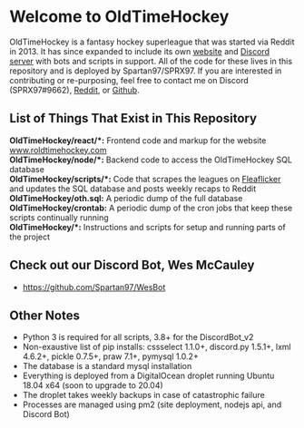 # Welcome to OldTimeHockey
OldTimeHockey is a fantasy hockey superleague that was started via Reddit in 2013. It has since expanded to include its own [website](www.roldtimehockey.com) and [Discord server](https://discord.gg/47KRYxA) with bots and scripts in support. All of the code for these lives in this repository and is deployed by Spartan97/SPRX97. If you are interested in contributing or re-purposing, feel free to contact me on Discord (SPRX97#9662), [Reddit](www.reddit.com/u/sprx97), or [Github](www.github.com/Spartan97).

## List of Things That Exist in This Repository
**OldTimeHockey/react/&ast;:** Frontend code and markup for the website www.roldtimehockey.com  
**OldTimeHockey/node/&ast;:** Backend code to access the OldTimeHockey SQL database   
**OldTimeHockey/scripts/&ast;:** Code that scrapes the leagues on [Fleaflicker](www.fleaflicker.com/nhl) and updates the SQL database and posts weekly recaps to Reddit  
**OldTimeHockey/oth.sql:** A periodic dump of the full database  
**OldTimeHockey/crontab:** A periodic dump of the cron jobs that keep these scripts continually running  
**OldTimeHockey/*:** Instructions and scripts for setup and running parts of the project  

## Check out our Discord Bot, Wes McCauley
- https://github.com/Spartan97/WesBot

## Other Notes
- Python 3 is required for all scripts, 3.8+ for the DiscordBot_v2
- Non-exaustive list of pip installs: cssselect 1.1.0+, discord.py 1.5.1+, lxml 4.6.2+, pickle 0.7.5+, praw 7.1+, pymysql 1.0.2+
- The database is a standard mysql installation
- Everything is deployed from a DigitalOcean droplet running Ubuntu 18.04 x64 (soon to upgrade to 20.04)
- The droplet takes weekly backups in case of catastrophic failure
- Processes are managed using pm2 (site deployment, nodejs api, and Discord Bot)
